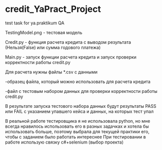 # credit_YaPract_Project
test task for ya.praktikum QA

TestingModel.png - тестовая модель

Credit.py - функция расчета кредита с выводом результата (Нельзя(False) или сумма годового платежа)

Main.py - запуск функции расчета кредита и запуск проверки корректности работы credit.py

Для расчета нужны файлы *.csv с данными

-образец файла, который можно использовать для расчета кредита

-файл с тестовым набором данных для проверки корректности работы credit.py

В результате запуска тестового набора данных будут результаты PASS или FAIL c указанием упавшего кейса и данных, на которых тест упал


В реальной работе тестировщика я не использовала python, но мне всегда нравилось использовать его в разных задачках и хотела бы использовать больше, поэтому выбрала для текущей практики его, чтобы с заданием было работать интереснее
При тестировании в работе использую связку c#+selenium (выбор проекта)
